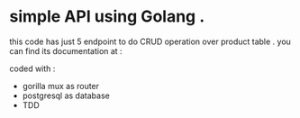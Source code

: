 # simple API using Golang .

this code has just 5 endpoint to  do CRUD operation over product table .
you can find its documentation at : 

coded with :
- gorilla mux as router 
- postgresql as database 
- TDD 
